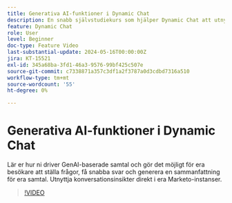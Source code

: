 ```yaml
---
title: Generativa AI-funktioner i Dynamic Chat
description: En snabb självstudiekurs som hjälper Dynamic Chat att utnyttja GenAI-baserade funktioner
feature: Dynamic Chat
role: User
level: Beginner
doc-type: Feature Video
last-substantial-update: 2024-05-16T00:00:00Z
jira: KT-15521
exl-id: 345a68ba-3fd1-46a3-9576-99bf425c507e
source-git-commit: c7338871a357c3df1a2f3787a0d3cdbd7316a510
workflow-type: tm+mt
source-wordcount: '55'
ht-degree: 0%

---
```


# Generativa AI-funktioner i Dynamic Chat

Lär er hur ni driver GenAI-baserade samtal och gör det möjligt för era besökare att ställa frågor, få snabba svar och generera en sammanfattning för era samtal. Utnyttja konversationsinsikter direkt i era Marketo-instanser.

>[!VIDEO](https://video.tv.adobe.com/v/3454475/?learn=on&captions=swe)

